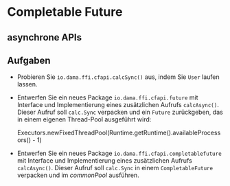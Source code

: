 # Completable Future #

## asynchrone APIs ##


## Aufgaben ##

* Probieren Sie ``io.dama.ffi.cfapi.calcSync()`` aus, indem Sie ``User`` laufen lassen.
* Entwerfen Sie ein neues Package ``io.dama.ffi.cfapi.future`` mit Interface und Implementierung eines zusätzlichen Aufrufs ``calcAsync()``. Dieser Aufruf soll ``calc.Sync`` verpacken und ein ``Future`` zurückgeben, das in einem eigenen Thread-Pool ausgeführt wird:

	Executors.newFixedThreadPool(Runtime.getRuntime().availableProcessors() - 1)
	
* Entwerfen Sie ein neues Package ``io.dama.ffi.cfapi.completablefuture`` mit Interface und Implementierung eines zusätzlichen Aufrufs ``calcAsync()``. Dieser Aufruf soll ``calc.Sync`` in einem ``CompletableFuture`` verpacken und im *commonPool* ausführen.
  